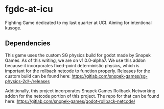 # fgdc-at-icu
Fighting Game dedicated to my last quarter at UCI. Aiming for intentional kusoge.

## Dependencies
This game uses the custom SG physics build for godot made by Snopek Games. As of this writing, we are on v1.0.0-alpha7. 
We use this addon because it incorporates fixed-point deterministic physics, which is important for the rollback netcode to function properly.
Releases for the custom build can be found here: https://gitlab.com/snopek-games/sg-physics-2d/-/releases

Additionally, this project incorporates Snopek Games Rollback Networking addon for the netcode portion of this project. 
The repo for that can be found here: https://gitlab.com/snopek-games/godot-rollback-netcode/

